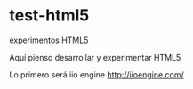 test-html5
==========

experimentos HTML5

Aquí pienso desarrollar y experimentar HTML5

Lo primero será iio engine http://iioengine.com/
